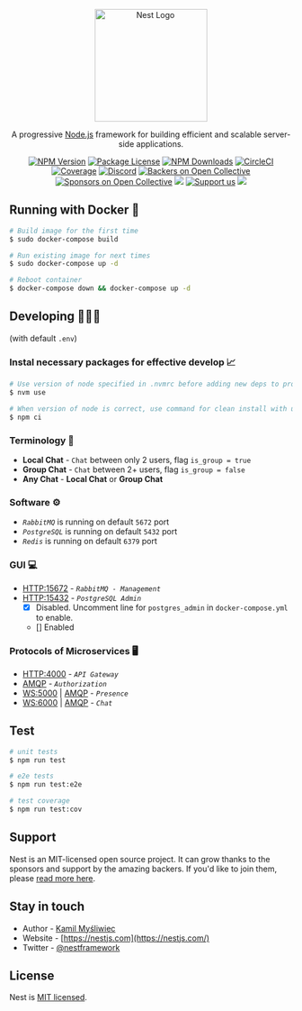 <p align="center">
  <a href="http://nestjs.com/" target="blank"><img src="https://nestjs.com/img/logo-small.svg" width="200" alt="Nest Logo" /></a>
</p>

[circleci-image]: https://img.shields.io/circleci/build/github/nestjs/nest/master?token=abc123def456
[circleci-url]: https://circleci.com/gh/nestjs/nest

  <p align="center">A progressive <a href="http://nodejs.org" target="_blank">Node.js</a> framework for building efficient and scalable server-side applications.</p>
    <p align="center">
<a href="https://www.npmjs.com/~nestjscore" target="_blank"><img src="https://img.shields.io/npm/v/@nestjs/core.svg" alt="NPM Version" /></a>
<a href="https://www.npmjs.com/~nestjscore" target="_blank"><img src="https://img.shields.io/npm/l/@nestjs/core.svg" alt="Package License" /></a>
<a href="https://www.npmjs.com/~nestjscore" target="_blank"><img src="https://img.shields.io/npm/dm/@nestjs/common.svg" alt="NPM Downloads" /></a>
<a href="https://circleci.com/gh/nestjs/nest" target="_blank"><img src="https://img.shields.io/circleci/build/github/nestjs/nest/master" alt="CircleCI" /></a>
<a href="https://coveralls.io/github/nestjs/nest?branch=master" target="_blank"><img src="https://coveralls.io/repos/github/nestjs/nest/badge.svg?branch=master#9" alt="Coverage" /></a>
<a href="https://discord.gg/G7Qnnhy" target="_blank"><img src="https://img.shields.io/badge/discord-online-brightgreen.svg" alt="Discord"/></a>
<a href="https://opencollective.com/nest#backer" target="_blank"><img src="https://opencollective.com/nest/backers/badge.svg" alt="Backers on Open Collective" /></a>
<a href="https://opencollective.com/nest#sponsor" target="_blank"><img src="https://opencollective.com/nest/sponsors/badge.svg" alt="Sponsors on Open Collective" /></a>
  <a href="https://paypal.me/kamilmysliwiec" target="_blank"><img src="https://img.shields.io/badge/Donate-PayPal-ff3f59.svg"/></a>
    <a href="https://opencollective.com/nest#sponsor"  target="_blank"><img src="https://img.shields.io/badge/Support%20us-Open%20Collective-41B883.svg" alt="Support us"></a>
  <a href="https://twitter.com/nestframework" target="_blank"><img src="https://img.shields.io/twitter/follow/nestframework.svg?style=social&label=Follow"></a>
</p>
  <!--[![Backers on Open Collective](https://opencollective.com/nest/backers/badge.svg)](https://opencollective.com/nest#backer)
  [![Sponsors on Open Collective](https://opencollective.com/nest/sponsors/badge.svg)](https://opencollective.com/nest#sponsor)-->



## Running with Docker 🐋

```bash
# Build image for the first time
$ sudo docker-compose build

# Run existing image for next times
$ sudo docker-compose up -d

# Reboot container
$ docker-compose down && docker-compose up -d
```

## Developing 👨🏻‍💻

(with default `.env`)

### Instal necessary packages for effective develop 📈
```bash
# Use version of node specified in .nvmrc before adding new deps to project
$ nvm use

# When version of node is correct, use command for clean install with usage of package-lock.json
$ npm ci
```

### Terminology 📘
- **Local Chat** - `Chat` between only 2 users, flag `is_group = true`
- **Group Chat** - `Chat` between 2+ users, flag `is_group = false`
- **Any Chat** - **Local Chat** or **Group Chat**

### Software ⚙️

- _`RabbitMQ`_ is running on default `5672` port
- _`PostgreSQL`_ is running on default `5432` port
- _`Redis`_ is running on default `6379` port


### GUI 💻

- [HTTP:15672](http://localhost:15672) - _`RabbitMQ - Management`_
- [HTTP:15432](http://localhost:15432) - _`PostgreSQL Admin`_
  - [x] Disabled. Uncomment line for `postgres_admin` in `docker-compose.yml` to enable.
  - [] Enabled

### Protocols of Microservices 🖥

- [HTTP:4000](http://localhost:4000) - _`API Gateway`_
- [AMQP](#) - _`Authorization`_
- [WS:5000](#) | [AMQP](#) - _`Presence`_
- [WS:6000](#) | [AMQP](#) - _`Chat`_

## Test

```bash
# unit tests
$ npm run test

# e2e tests
$ npm run test:e2e

# test coverage
$ npm run test:cov
```

## Support

Nest is an MIT-licensed open source project. It can grow thanks to the sponsors and support by the amazing backers. If you'd like to join them, please [read more here](https://docs.nestjs.com/support).

## Stay in touch

- Author - [Kamil Myśliwiec](https://kamilmysliwiec.com)
- Website - [https://nestjs.com](https://nestjs.com/)
- Twitter - [@nestframework](https://twitter.com/nestframework)

## License

Nest is [MIT licensed](LICENSE).

